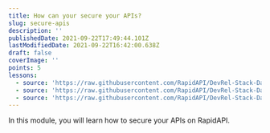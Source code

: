 ```yaml
---
title: How can your secure your APIs?
slug: secure-apis
description: ''
publishedDate: 2021-09-22T17:49:44.101Z
lastModifiedDate: 2021-09-22T16:42:00.638Z
draft: false
coverImage: ''
points: 5
lessons:
  - source: 'https://raw.githubusercontent.com/RapidAPI/DevRel-Stack-Data/dev/learn/courses/learn-rapidapi-hub-provider/modules/secure-apis/lessons/01-access-control.md'
  - source: 'https://raw.githubusercontent.com/RapidAPI/DevRel-Stack-Data/dev/learn/courses/learn-rapidapi-hub-provider/modules/secure-apis/lessons/02-secret-headers-parameters.md'
  - source: 'https://raw.githubusercontent.com/RapidAPI/DevRel-Stack-Data/dev/learn/courses/learn-rapidapi-hub-provider/modules/secure-apis/lessons/03-security.md'
---
```


In this module, you will learn how to secure your APIs on RapidAPI.
